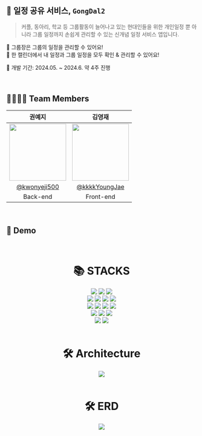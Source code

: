 ## 📆 일정 공유 서비스, `GongDal2`

> 커플, 동아리, 학교 등 그룹활동이 늘어나고 있는 현대인들을 위한 개인일정 뿐 아니라 그룹 일정까지 손쉽게 관리할 수 있는 신개념 일정 서비스 앱입니다.

🙈 그룹장은 그룹의 일정을 관리할 수 있어요! <br/>
🙉 한 캘린더에서 내 일정과 그룹 일정을 모두 확인 & 관리할 수 있어요!


📆 개발 기간: 2024.05. ~ 2024.6. 약 4주 진행

<br/>

## 👩‍💻🧑‍💻 Team Members

| 권예지 | 김영재 |
|:-:|:-:|
| <img src="https://avatars.githubusercontent.com/u/77970912?v=4" width=150px/> | <img src="https://avatars.githubusercontent.com/u/85497694?v=4" width=150px/>|
| [@kwonyeji500](https://github.com/kwonyeji500) | [@kkkkYoungJae](https://github.com/kkkkYoungJae)|
| Back-end | Front-end |

<br/>

## 💫 Demo

<br/>


<div align=center><h1>📚 STACKS</h1></div>

<div align=center> 
  <img src="https://img.shields.io/badge/java-007396?style=for-the-badge&logo=java&logoColor=white">
  <img src="https://img.shields.io/badge/swagger-85EA2D?style=for-the-badge&logo=swagger&logoColor=white">
  <img src="https://img.shields.io/badge/querydsl-F7DF1E?style=for-the-badge&logo=querydsl&logoColor=white">
  <br>


  <img src="https://img.shields.io/badge/mariaDB-003545?style=for-the-badge&logo=mariaDB&logoColor=white">
  <img src="https://img.shields.io/badge/jpa-FA6423?style=for-the-badge&logo=jpa&logoColor=white">
<img src="https://img.shields.io/badge/jwt-9266CC?style=for-the-badge&logo=jwt&logoColor=white">
  <img src="https://img.shields.io/badge/firebase-FFCA28?style=for-the-badge&logo=firebase&logoColor=white">
  <br>

  <img src="https://img.shields.io/badge/springboot-6DB33F?style=for-the-badge&logo=springboot&logoColor=white">
  <img src="https://img.shields.io/badge/spring security-6DB33F?style=for-the-badge&logo=springsecurity&logoColor=white">
  <img src="https://img.shields.io/badge/amazonrds-527FFF?style=for-the-badge&logo=amazonrds&logoColor=white">
  <img src="https://img.shields.io/badge/amazons3-569A31?style=for-the-badge&logo=amazons3&logoColor=white">
  <br>

  <img src="https://img.shields.io/badge/linux-FCC624?style=for-the-badge&logo=linux&logoColor=black"> 
  <img src="https://img.shields.io/badge/amazonaws-232F3E?style=for-the-badge&logo=amazonaws&logoColor=white"> 
  <img src="https://img.shields.io/badge/apache tomcat-F8DC75?style=for-the-badge&logo=apachetomcat&logoColor=white">
  <br>

  <img src="https://img.shields.io/badge/github-181717?style=for-the-badge&logo=github&logoColor=white">
  <img src="https://img.shields.io/badge/git-F05032?style=for-the-badge&logo=git&logoColor=white">
  <br>
</div>


<br/>

<div align=center><h1>🛠 Architecture</h1></div>
<div align=center> 
<img src="https://github-production-user-asset-6210df.s3.amazonaws.com/77970912/340224965-f92ac000-e6e8-4069-93db-6081d08196f9.png?X-Amz-Algorithm=AWS4-HMAC-SHA256&X-Amz-Credential=AKIAVCODYLSA53PQK4ZA%2F20240617%2Fus-east-1%2Fs3%2Faws4_request&X-Amz-Date=20240617T075750Z&X-Amz-Expires=300&X-Amz-Signature=bccc164ea752ff23eb93cdf8d5865b9f091224e8d0dd609b6ad267ad282afb77&X-Amz-SignedHeaders=host&actor_id=77970912&key_id=0&repo_id=802364606">
<br>
</div>

<br/>

<div align=center><h1> 🛠 ERD</h1></div>
<div align=center> 
<img src="https://github-production-user-asset-6210df.s3.amazonaws.com/77970912/340225629-6a1f420b-ae73-4f66-9cc0-c286b16c285b.png?X-Amz-Algorithm=AWS4-HMAC-SHA256&X-Amz-Credential=AKIAVCODYLSA53PQK4ZA%2F20240617%2Fus-east-1%2Fs3%2Faws4_request&X-Amz-Date=20240617T080029Z&X-Amz-Expires=300&X-Amz-Signature=8198433eb06481f9d4e85f6501bbc87308d8f4d7f47839178090053b7b87f02c&X-Amz-SignedHeaders=host&actor_id=77970912&key_id=0&repo_id=802364606">
<br>
</div>
